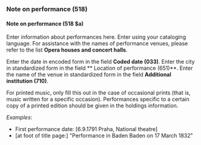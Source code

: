 ### Note on performance (518)

#### Note on performance (518 $a)
Enter information about performances here. Enter using your cataloging language. For assistance with the names of
performance venues, please refer to the list **Opera houses and concert halls**.

Enter the date in encoded form in the field **Coded date (033)**. Enter the city in standardized form in the field **
Location of performance (651)**. Enter the name of the venue in standardized form in the field **Additional
institution (710)**.

For printed music, only fill this out in the case of occasional prints (that is, music written for a specific occasion).
Performances specific to a certain copy of a printed edition should be given in the holdings information.

_Examples_:

- First performance date: [6.9.1791 Praha, National theatre]
- [at foot of title page:] "Performance in Baden Baden on 17 March 1832"
